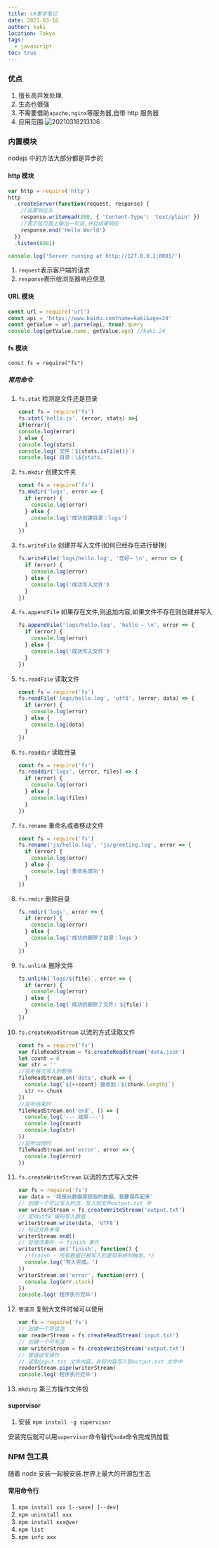 ```yaml
---
title: c#重学笔记
date: 2021-03-18
author: kaki
location: Tokyo
tags:
  - javascript
toc: true
---
```


### 优点

1. 擅长高并发处理.
1. 生态也很强
1. 不需要借助`apache,nginx`等服务器,自带 http 服务器
1. 应用范围:![20210318213106](https://raw.githubusercontent.com/kakigakki/picBed/master/imgs/20210318213106.png)

### 内置模块

nodejs 中的方法大部分都是异步的

#### http 模块

```js
var http = require('http')
http
  .createServer(function(request, response) {
    //设置响应头
    response.writeHead(200, { 'Content-Type': 'text/plain' })
    //表示给页面上输出一句话,并且结束响应
    response.end('Hello World')
  })
  .listen(8081)

console.log('Server running at http://127.0.0.1:8081/')
```

1. `request`表示客户端的请求
1. `response`表示给浏览器响应信息

#### URL 模块

```js
const url = require('url')
const api = 'https://www.baidu.com?name=kaki&age=24'
const getValue = url.parse(api, true).query
console.log(getValue.name, getValue.age) //kaki 24
```

#### fs 模块

`const fs = require("fs")`

##### 常用命令

1. `fs.stat` 检测是文件还是目录

   ```js
   const fs = require('fs')
   fs.stat('hello.js', (error, stats) =>{
   if(error){
   console.log(error)
   } else {
   console.log(stats)
   console.log(`文件：${stats.isFile()}`)
   console.log(`目录：\${stats.
   ```

1. `fs.mkdir` 创建文件夹

   ```js
   const fs = require('fs')
   fs.mkdir('logs', error => {
     if (error) {
       console.log(error)
     } else {
       console.log('成功创建目录：logs')
     }
   })
   ```

1. `fs.writeFile` 创建并写入文件(如何已经存在进行替换)

   ```js
   fs.writeFile('logs/hello.log', '您好~ \n', error => {
     if (error) {
       console.log(error)
     } else {
       console.log('成功写入文件')
     }
   })
   ```

1. `fs.appendFile` 如果存在文件,则追加内容,如果文件不存在则创建并写入

   ```js
   fs.appendFile('logs/hello.log', 'hello ~ \n', error => {
     if (error) {
       console.log(error)
     } else {
       console.log('成功写入文件')
     }
   })
   ```

1. `fs.readFile` 读取文件

   ```js
   const fs = require('fs')
   fs.readFile('logs/hello.log', 'utf8', (error, data) => {
     if (error) {
       console.log(error)
     } else {
       console.log(data)
     }
   })
   ```

1. `fs.readdir` 读取目录

   ```js
   const fs = require('fs')
   fs.readdir('logs', (error, files) => {
     if (error) {
       console.log(error)
     } else {
       console.log(files)
     }
   })
   ```

1. `fs.rename` 重命名或者移动文件

   ```js
   const fs = require('fs')
   fs.rename('js/hello.log', 'js/greeting.log', error => {
     if (error) {
       console.log(error)
     } else {
       console.log('重命名成功')
     }
   })
   ```

1. `fs.rmdir` 删除目录

   ```js
   fs.rmdir('logs', error => {
     if (error) {
       console.log(error)
     } else {
       console.log('成功的删除了目录：logs')
     }
   })
   ```

1. `fs.unlink` 删除文件

   ```js
   fs.unlink(`logs/${file}`, error => {
     if (error) {
       console.log(error)
     } else {
       console.log(`成功的删除了文件: ${file}`)
     }
   })
   ```

1. `fs.createReadStream` 以流的方式读取文件

   ```js
   const fs = require('fs')
   var fileReadStream = fs.createReadStream('data.json')
   let count = 0
   var str = ''
   //监听每次写入的数据
   fileReadStream.on('data', chunk => {
     console.log(`${++count} 接收到：${chunk.length}`)
     str += chunk
   })
   //监听结束时
   fileReadStream.on('end', () => {
     console.log('--- 结束---')
     console.log(count)
     console.log(str)
   })
   //监听出错时
   fileReadStream.on('error', error => {
     console.log(error)
   })
   ```

1. `fs.createWriteStream` 以流的方式写入文件

   ```js
   var fs = require('fs')
   var data = '我是从数据库获取的数据，我要保存起来'
   // 创建一个可以写入的流，写入到文件output.txt 中
   var writerStream = fs.createWriteStream('output.txt')
   // 使用utf8 编码写入数据
   writerStream.write(data, 'UTF8')
   // 标记文件末尾
   writerStream.end()
   // 处理流事件--> finish 事件
   writerStream.on('finish', function() {
     /*finish - 所有数据已被写入到底层系统时触发。*/
     console.log('写入完成。')
   })
   writerStream.on('error', function(err) {
     console.log(err.stack)
   })
   console.log('程序执行完毕')
   ```

1. `管道流` 复制大文件时候可以使用

   ```js
   var fs = require('fs')
   // 创建一个可读流
   var readerStream = fs.createReadStream('input.txt')
   // 创建一个可写流
   var writerStream = fs.createWriteStream('output.txt')
   // 管道读写操作
   // 读取input.txt 文件内容，并将内容写入到output.txt 文件中
   readerStream.pipe(writerStream)
   console.log('程序执行完毕')
   ```

1. `mkdirp` 第三方操作文件包

#### supervisor

1. 安装 `npm install -g supervisor`

安装完后就可以用`supervisor`命令替代`node`命令完成热加载

### NPM 包工具

随着 node 安装一起被安装.世界上最大的开源包生态

#### 常用命令行

1. `npm install xxx [--save] [--dev]`
1. `npm uninstall xxx`
1. `npm install xxx@ver`
1. `npm list`
1. `npm info xxx`
